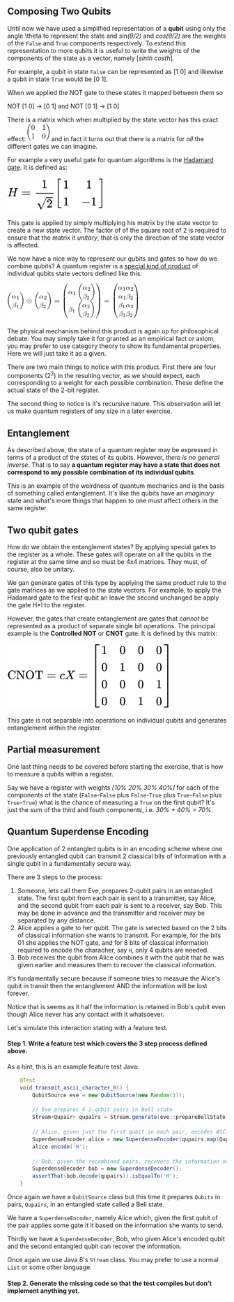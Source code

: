 ## Composing Two Qubits
Until now we have used a simplified representation of a **qubit** using only the angle \theta to represent the state and *sin(θ/2)* and *cos(θ/2)* are the weights of the `False` and `True` components respectively. To extend this representation to more qubits it is useful to write the weights of the components of the state as a vector, namely [*sinth* *costh*]. 

For example, a qubit in state `False` can be represented as [1 0] and likewise a qubit in state `True` would be [0 1]. 

When we applied the NOT gate to these states it mapped between them so 

NOT [1 0] -> [0 1] and NOT [0 1] -> [1 0]

There is a matrix which when multiplied by the state vector has this exact effect: ![NOT](images/not-matrix.png) and in fact it turns out that there is a matrix for *all* the different gates we can imagine. 

For example a very useful gate for quantum algorithms is the [Hadamard gate](https://en.wikipedia.org/wiki/Quantum_logic_gate#Hadamard_(H)_gate). It is defined as:

![Hadamard gate](images/hadamard-gate.svg)

This gate is applied by simply multiplying his matrix by the state vector to create a new state vector. The factor of of the square root of 2 is required to ensure that the matrix it *unitary*, that is only the direction of the state vector is affected.

We now have a nice way to represent our qubits and gates so how do we combine qubits? A quantum register is a [special kind of product](https://en.wikipedia.org/wiki/Kronecker_product) of individual qubits state vectors defined like this: 

![Tensor product](images/tensor-product.png)

The physical mechanism behind this product is again up for philosophical debate. You may simply take it for granted as an empirical fact or axiom, you may prefer to use category theory to show its fundamental properties. Here we will just take it as a given. 

There are two main things to notice with this product. First there are four components (2<sup>2</sup>) in the resulting vector, as we should expect, each corresponding to a weight for each possible combination. These define the actual state of the 2-bit register.

The second thing to notice is it's recursive nature. This observation will let us make quantum registers of any size in a later exercise.

## Entanglement
As described above, the state of a quantum register may be expressed in terms of a product of the states of its qubits. However, *there is no general inverse*. That is to say **a quantum register may have a state that does not correspond to any possible combination of its individual qubits**.

This is an example of the weirdness of quantum mechanics and is the basis of something called entanglement. It's like the qubits have an *imaginary* state and what's more things that happen to one must affect others in the same register.

## Two qubit gates
How do we obtain the entanglement states? By applying special gates to the register as a whole. These gates will operate on all the qubits in the register at the same time and so must be 4x4 matrices. They must, of course, also be unitary.

We gan generate gates of this type by applying the same product rule to the gate matrices as we applied to the state vectors. For example, to apply the Hadamard gate to the first qubit an leave the second unchanged be apply the gate H*I to the register.

However, the gates that create entanglement are gates that *cannot* be represented as a product of separate single bit operations. The principal example is the **Controlled NOT** or **CNOT** gate. It is defined by this matrix:

![Controlled NOT](images/controlled-not-gate.svg)

This gate is not separable into operations on individual qubits and generates entanglement within the register.

## Partial measurement
One last thing needs to be covered before starting the exercise, that is how to measure a qubits within a register.

Say we have a register with weights *[10% 20% 30% 40%]* for each of the components of the state (`False`-`False` plus `False`-`True` plus `True`-`False` plus `True`-`True`) what is the chance of measuring a `True` on the first qubit? It's just the sum of the third and fouth components, i.e. *30% + 40% = 70%*.

## Quantum Superdense Encoding
One application of 2 entangled qubits is in an encoding scheme where one previously entangled qubit can transmit 2 classical bits of information with a single qubit in a fundamentally secure way.

There are 3 steps to the process:
1. Someone, lets call them Eve, prepares 2-qubit pairs in an entangled state. The first qubit from each pair is sent to a transmitter, say Alice, and the second qubit from each pair is sent to a receiver, say Bob. This may be done in advance and the transmitter and receiver may be separated by any distance.
2. Alice applies a gate to her qubit. The gate is selected based on the 2 bits of classical information she wants to transmit. For example, for the bits 01 she applies the NOT gate, and for 8 bits of classical information required to encode the characher, say `H`, only 4 qubits are needed.
3. Bob receives the qubit from Alice combines it with the qubit that he was given earlier and measures them to recover the classical information.

It's fundamentally secure because if someone tries to measure the Alice's qubit in transit then the entanglement AND the information will be lost forever.

Notice that is seems as it half the information is retained in Bob's qubit even though Alice never has any contact with it whatsoever.

Let's simulate this interaction stating with a feature test.


#### Step 1. Write a feature test which covers the 3 step process defined above.

As a hint, this is an example feature test Java:
```java
    @Test
    void transmit_ascii_character_h() {
        QubitSource eve = new QubitSource(new Random(1));

        // Eve prepares 4 2-qubit pairs in Bell state
        Stream<Qupair> qupairs = Stream.generate(eve::prepareBellState).limit(4L);

        // Alice, given just the first qubit in each pair, encodes ASCII character 'H' => 01 00 10 00 => X I Z I
        SuperdenseEncoder alice = new SuperdenseEncoder(qupairs.map(Qupair::first));
        alice.encode('H');

        // Bob, given the recombined pairs, recovers the information sent by Alice
        SuperdenseDecoder bob = new SuperdenseDecoder();
        assertThat(bob.decode(qupairs)).isEqualTo('H');
    }

```

Once again we have a `QubitSource` class but this time it prepares `Qubits` in pairs, `Qupairs`, in an entangled state called a Bell state.

We have a `SuperdenseEncoder`, namely Alice which, given the first qubit of the pair applies some gate it it based on the information she wants to send.

Thirdly we have a `SuperdenseDecoder`, Bob, who given Alice's encoded qubit and the second entangled qubit can recover the information.

Once again we use Java 8's `Stream` class. You may prefer to use a normal `List` or some other language.

#### Step 2. Generate the missing code so that the test compiles but don't implement anything yet.


